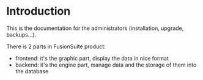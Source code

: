 # Introduction 

This is the documentation for the administrators (installation, upgrade, backups...).

There is 2 parts in FusionSuite product:

* frontend: it's the graphic part, display the data in nice format
* backend: it's the engine part, manage data and the storage of them into the database

